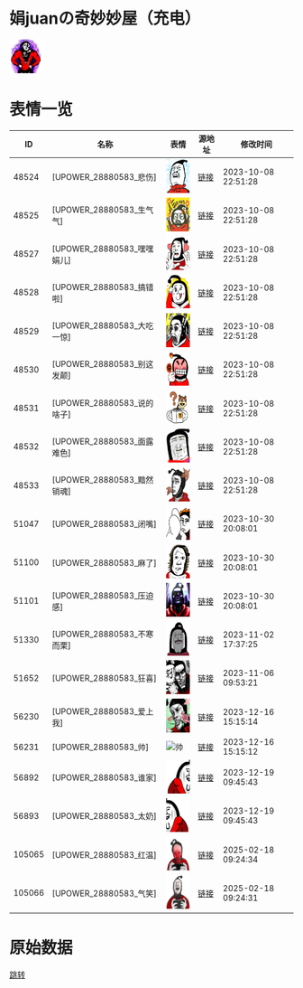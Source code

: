 # 娟juanの奇妙妙屋（充电）

<img src="./cover.png" height="60" alt="cover" />

# 表情一览

|ID|名称|表情|源地址|修改时间|
|----|----|----|----|----|
|48524|[UPOWER_28880583_悲伤]|<img src="./pic/048524_%5BUPOWER_28880583_悲伤%5D.png" height="60" alt="悲伤"/>|[链接](https://i0.hdslb.com/bfs/garb/ffd5436daf51ec317b9658ebcea3a830c36713f7.png)|2023-10-08 22:51:28|
|48525|[UPOWER_28880583_生气气]|<img src="./pic/048525_%5BUPOWER_28880583_生气气%5D.png" height="60" alt="生气气"/>|[链接](https://i0.hdslb.com/bfs/garb/b1c45195fd5cc99c53208e854c339d509e71289c.png)|2023-10-08 22:51:28|
|48527|[UPOWER_28880583_嘿嘿娟儿]|<img src="./pic/048527_%5BUPOWER_28880583_嘿嘿娟儿%5D.png" height="60" alt="嘿嘿娟儿"/>|[链接](https://i0.hdslb.com/bfs/garb/a91683f2a642e5e41035b45cb3b595cbe763e83a.png)|2023-10-08 22:51:28|
|48528|[UPOWER_28880583_搞错啦]|<img src="./pic/048528_%5BUPOWER_28880583_搞错啦%5D.png" height="60" alt="搞错啦"/>|[链接](https://i0.hdslb.com/bfs/garb/ce99576cc31a4c23efbd6907ab12610a95543642.png)|2023-10-08 22:51:28|
|48529|[UPOWER_28880583_大吃一惊]|<img src="./pic/048529_%5BUPOWER_28880583_大吃一惊%5D.png" height="60" alt="大吃一惊"/>|[链接](https://i0.hdslb.com/bfs/garb/b4a3201c7017760f886255c0a80ba8919872370d.png)|2023-10-08 22:51:28|
|48530|[UPOWER_28880583_别这发颠]|<img src="./pic/048530_%5BUPOWER_28880583_别这发颠%5D.png" height="60" alt="别这发颠"/>|[链接](https://i0.hdslb.com/bfs/garb/3df18d116d542a23bf2b04e8426199e960de9a7e.png)|2023-10-08 22:51:28|
|48531|[UPOWER_28880583_说的啥子]|<img src="./pic/048531_%5BUPOWER_28880583_说的啥子%5D.png" height="60" alt="说的啥子"/>|[链接](https://i0.hdslb.com/bfs/garb/5b1a4b9d7cd6cbb370a5f3d9030071c6809be97f.png)|2023-10-08 22:51:28|
|48532|[UPOWER_28880583_面露难色]|<img src="./pic/048532_%5BUPOWER_28880583_面露难色%5D.png" height="60" alt="面露难色"/>|[链接](https://i0.hdslb.com/bfs/garb/1675e8a825a26dea611deefa61d316e6281ed5d6.png)|2023-10-08 22:51:28|
|48533|[UPOWER_28880583_黯然销魂]|<img src="./pic/048533_%5BUPOWER_28880583_黯然销魂%5D.png" height="60" alt="黯然销魂"/>|[链接](https://i0.hdslb.com/bfs/garb/42b78ce6e98f28d9d4a1d00eb4e0d45b613d623d.png)|2023-10-08 22:51:28|
|51047|[UPOWER_28880583_闭嘴]|<img src="./pic/051047_%5BUPOWER_28880583_闭嘴%5D.png" height="60" alt="闭嘴"/>|[链接](https://i0.hdslb.com/bfs/garb/f819ecdaed8bd4e55aacaf027a0c9ec37b8f9131.png)|2023-10-30 20:08:01|
|51100|[UPOWER_28880583_麻了]|<img src="./pic/051100_%5BUPOWER_28880583_麻了%5D.png" height="60" alt="麻了"/>|[链接](https://i0.hdslb.com/bfs/garb/3728134209d571474a31d869b6fa25fe150ad772.png)|2023-10-30 20:08:01|
|51101|[UPOWER_28880583_压迫感]|<img src="./pic/051101_%5BUPOWER_28880583_压迫感%5D.png" height="60" alt="压迫感"/>|[链接](https://i0.hdslb.com/bfs/garb/2d7f99de9fc6deb06d6dad56f2847a4ff62ba37f.png)|2023-10-30 20:08:01|
|51330|[UPOWER_28880583_不寒而栗]|<img src="./pic/051330_%5BUPOWER_28880583_不寒而栗%5D.png" height="60" alt="不寒而栗"/>|[链接](https://i0.hdslb.com/bfs/garb/2a9643f69c3c56d3aa1f7de11bb1595691a4d93c.png)|2023-11-02 17:37:25|
|51652|[UPOWER_28880583_狂喜]|<img src="./pic/051652_%5BUPOWER_28880583_狂喜%5D.png" height="60" alt="狂喜"/>|[链接](https://i0.hdslb.com/bfs/garb/dcee2d26a6ebf4a8e43ac496835383295db82929.png)|2023-11-06 09:53:21|
|56230|[UPOWER_28880583_爱上我]|<img src="./pic/056230_%5BUPOWER_28880583_爱上我%5D.png" height="60" alt="爱上我"/>|[链接](https://i0.hdslb.com/bfs/garb/0e4b5bfe0150f317bb16e361147fd84f0a0b6251.png)|2023-12-16 15:15:14|
|56231|[UPOWER_28880583_帅]|<img src="./pic/056231_%5BUPOWER_28880583_帅%5D.png" height="60" alt="帅"/>|[链接](https://i0.hdslb.com/bfs/garb/fcdca52b7323241bc3ead79346bc5ca6aeab5cc1.png)|2023-12-16 15:15:12|
|56892|[UPOWER_28880583_谁家]|<img src="./pic/056892_%5BUPOWER_28880583_谁家%5D.png" height="60" alt="谁家"/>|[链接](https://i0.hdslb.com/bfs/garb/c5fc0e8d8e5e4c1cfb4cd8ab0b5dadd743e88a37.png)|2023-12-19 09:45:43|
|56893|[UPOWER_28880583_太奶]|<img src="./pic/056893_%5BUPOWER_28880583_太奶%5D.png" height="60" alt="太奶"/>|[链接](https://i0.hdslb.com/bfs/garb/919ac0b9bba568cf9cea43dca8a584c6c8639c71.png)|2023-12-19 09:45:43|
|105065|[UPOWER_28880583_红温]|<img src="./pic/105065_%5BUPOWER_28880583_红温%5D.png" height="60" alt="红温"/>|[链接](https://i0.hdslb.com/bfs/garb/dda25f69a7ac99fc0b8e7173cc9017ead601a23e.png)|2025-02-18 09:24:34|
|105066|[UPOWER_28880583_气笑]|<img src="./pic/105066_%5BUPOWER_28880583_气笑%5D.png" height="60" alt="气笑"/>|[链接](https://i0.hdslb.com/bfs/garb/a1ec487c351dca9028377053fc21c24314260e25.png)|2025-02-18 09:24:31|

# 原始数据

[跳转](./raw.json)

